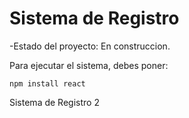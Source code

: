 <h1>Sistema de Registro</h1>

-Estado del proyecto: En construccion.

Para ejecutar el sistema, debes poner: 

```npm install react```

Sistema de Registro 2
